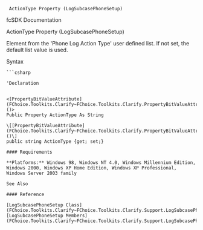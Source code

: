 ﻿     ActionType Property (LogSubcasePhoneSetup)                                                   

fcSDK Documentation

ActionType Property (LogSubcasePhoneSetup)

Element from the 'Phone Log Action Type' user defined list. If not set, the default list value is used.

Syntax

```vbnet
```csharp

'Declaration
 

<[PropertyBitValueAttribute](FChoice.Toolkits.Clarify~FChoice.Toolkits.Clarify.PropertyBitValueAttribute.md)()>
Public Property ActionType As String

\[[PropertyBitValueAttribute](FChoice.Toolkits.Clarify~FChoice.Toolkits.Clarify.PropertyBitValueAttribute.md)()\]
public string ActionType {get; set;}

#### Requirements

**Platforms:** Windows 98, Windows NT 4.0, Windows Millennium Edition, Windows 2000, Windows XP Home Edition, Windows XP Professional, Windows Server 2003 family

See Also

#### Reference

[LogSubcasePhoneSetup Class](FChoice.Toolkits.Clarify~FChoice.Toolkits.Clarify.Support.LogSubcasePhoneSetup.md)  
[LogSubcasePhoneSetup Members](FChoice.Toolkits.Clarify~FChoice.Toolkits.Clarify.Support.LogSubcasePhoneSetup_members.md)